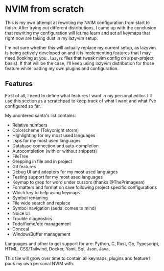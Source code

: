 # NVIM from scratch

This is my own attempt at rewriting my NVIM
configuration from start to finish. After trying out
different distributions, I came up with the conclusion
that rewriting my configuration will let me learn
and set all keymaps that right now are taking dust
in my lazyvim setup.

I'm not sure whether this will actually replace my current
setup, as lazyvim is being actively developed on and it is
implementing features that I may need (looking at you
`.lazyrc` files that tweak nvim config on a per-project basis).
If that will be the case, I'll keep using lazyvim distribution
for those feature while loading my own plugins and configuration.

## Features

First of all, I need to define what features I want in my personal
editor. I'll use this section as a scratchpad to keep track of
what I want and what I've configured so far.

My unordered santa's list contains:

- Relative numbers
- Colorscheme (Tokyonight storm)
- Highlighting for my most used languages
- Lsps for my most used languages
- Database connection and auto-completion
- Autocompletion (with or without snippets)
- FileTree
- Grepping in file and in project
- Git features
- Debug UI and adapters for my most used languages
- Testing support for my most used languages
- Keymap to grep for word under cursors (thanks @ThePrimagean)
- Formatters and format on save following project specific configurations
- Which key to help using keymaps
- Symbol renaming
- File wide search and replace
- Symbol navigation (aerial comes to mind)
- Noice UI
- Trouble diagnostics
- Todo/fixme/etc management
- Conceal
- Window/Buffer management

Languages and other to get support for are: Python, C, Rust, Go,
Typescript, HTML, CSS/Tailwind, Docker, Yaml, Sql, Json, Java.

This file will grow over time to contain all keymaps, plugins and
feature I pack my own personal NVIM with.
